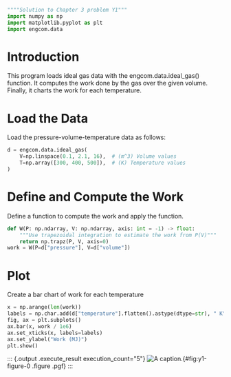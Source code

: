 ``` python
""""Solution to Chapter 3 problem Y1"""
import numpy as np
import matplotlib.pyplot as plt
import engcom.data
```

# Introduction
This program loads ideal gas data with the engcom.data.ideal_gas()
function. It computes the work done by the gas over the given volume.
Finally, it charts the work for each temperature.
# Load the Data
Load the pressure-volume-temperature data as follows:

``` python
d = engcom.data.ideal_gas(
    V=np.linspace(0.1, 2.1, 16),  # (m^3) Volume values
    T=np.array([300, 400, 500]),  # (K) Temperature values
)
```

# Define and Compute the Work
Define a function to compute the work and apply the function.

``` python
def W(P: np.ndarray, V: np.ndarray, axis: int = -1) -> float:
    """Use trapezoidal integration to estimate the work from P(V)"""
    return np.trapz(P, V, axis=0)
work = W(P=d["pressure"], V=d["volume"])
```

# Plot
Create a bar chart of work for each temperature

``` python
x = np.arange(len(work))
labels = np.char.add(d["temperature"].flatten().astype(dtype=str), " K")
fig, ax = plt.subplots()
ax.bar(x, work / 1e6)
ax.set_xticks(x, labels=labels)
ax.set_ylabel("Work (MJ)")
plt.show()
```

::: {.output .execute_result execution_count="5"}
![A caption.](source/y1/figure-0.pgf){#fig:y1-figure-0 .figure .pgf}
:::
